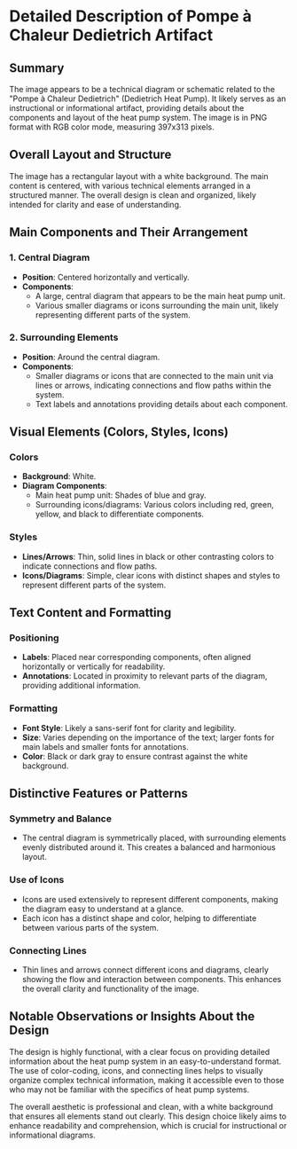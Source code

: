 # Detailed Description of Pompe à Chaleur Dedietrich Artifact

## Summary
The image appears to be a technical diagram or schematic related to the "Pompe à Chaleur Dedietrich" (Dedietrich Heat Pump). It likely serves as an instructional or informational artifact, providing details about the components and layout of the heat pump system. The image is in PNG format with RGB color mode, measuring 397x313 pixels.

## Overall Layout and Structure
The image has a rectangular layout with a white background. The main content is centered, with various technical elements arranged in a structured manner. The overall design is clean and organized, likely intended for clarity and ease of understanding.

## Main Components and Their Arrangement
### 1. Central Diagram
- **Position**: Centered horizontally and vertically.
- **Components**:
  - A large, central diagram that appears to be the main heat pump unit.
  - Various smaller diagrams or icons surrounding the main unit, likely representing different parts of the system.

### 2. Surrounding Elements
- **Position**: Around the central diagram.
- **Components**:
  - Smaller diagrams or icons that are connected to the main unit via lines or arrows, indicating connections and flow paths within the system.
  - Text labels and annotations providing details about each component.

## Visual Elements (Colors, Styles, Icons)
### Colors
- **Background**: White.
- **Diagram Components**:
  - Main heat pump unit: Shades of blue and gray.
  - Surrounding icons/diagrams: Various colors including red, green, yellow, and black to differentiate components.

### Styles
- **Lines/Arrows**: Thin, solid lines in black or other contrasting colors to indicate connections and flow paths.
- **Icons/Diagrams**: Simple, clear icons with distinct shapes and styles to represent different parts of the system.

## Text Content and Formatting
### Positioning
- **Labels**: Placed near corresponding components, often aligned horizontally or vertically for readability.
- **Annotations**: Located in proximity to relevant parts of the diagram, providing additional information.

### Formatting
- **Font Style**: Likely a sans-serif font for clarity and legibility.
- **Size**: Varies depending on the importance of the text; larger fonts for main labels and smaller fonts for annotations.
- **Color**: Black or dark gray to ensure contrast against the white background.

## Distinctive Features or Patterns
### Symmetry and Balance
- The central diagram is symmetrically placed, with surrounding elements evenly distributed around it. This creates a balanced and harmonious layout.

### Use of Icons
- Icons are used extensively to represent different components, making the diagram easy to understand at a glance.
- Each icon has a distinct shape and color, helping to differentiate between various parts of the system.

### Connecting Lines
- Thin lines and arrows connect different icons and diagrams, clearly showing the flow and interaction between components. This enhances the overall clarity and functionality of the image.

## Notable Observations or Insights About the Design
The design is highly functional, with a clear focus on providing detailed information about the heat pump system in an easy-to-understand format. The use of color-coding, icons, and connecting lines helps to visually organize complex technical information, making it accessible even to those who may not be familiar with the specifics of heat pump systems.

The overall aesthetic is professional and clean, with a white background that ensures all elements stand out clearly. This design choice likely aims to enhance readability and comprehension, which is crucial for instructional or informational diagrams.